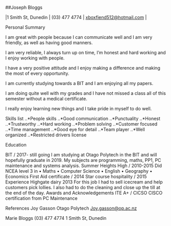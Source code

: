 ##Joseph Bloggs

|1 Smith St, Dunedin | (03) 477 4774 | xboxfiend512@hotmail.com |

Personal Summary

I am great with people because I can communicate well and I am very friendly, as well as having good manners.

I am very reliable, I always turn up on time, I’m honest and hard working and I enjoy working with people.
 
I have a very positive attitude and I enjoy making a difference and making the most of every opportunity.
 
I am currently studying towards a BIT and I am enjoying all my papers.

I am doing quite well with my grades and I have not missed a class all of this semester without a medical certificate.
 
I really enjoy learning new things and I take pride in myself to do well.
 
Skills list
..*People skills
..*Good communication
..*Punctuality
..*Honest
..*Trustworthy
..*Hard working
..*Problem solving
..*Customer focused
..*Time management
..*Good eye for detail
..*Team player
..*Well organized
..*Restricted drivers license

Education

BIT / 2017- still going
I am studying at Otago Polytech in the BIT and will hopefully graduate in 2019. My subjects are programming, maths, PP1, PC maintenance and systems analysis.
Summer Heights High / 2010-2015
Did NCEA level 3 in
•	Maths
•	Computer Science
•	English
•	Geography
•	Economics
First Aid certificate / 2014
Star course hospitality / 2015
Experience
Highgate dairy
2013
For this job I had to sell icecream and help customers pick lollies. I also had to do the cleaning and close up the till at the end of the day.
Awards and Acknowledgements
ITE A+ / CICSO
CISCO certification from PC Maintenance

References
Joy Gasson
Otago Polytech
Joy.gasson@op.ac.nz


Marie Bloggs
(03) 477 4774 
1 Smith St, 
Dunedin

